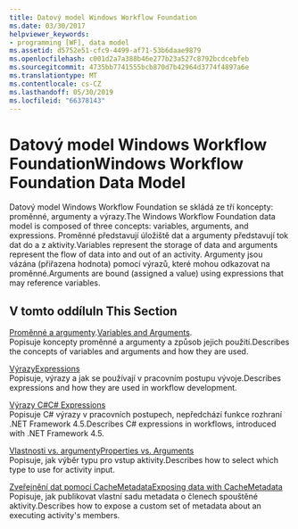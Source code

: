 ```yaml
---
title: Datový model Windows Workflow Foundation
ms.date: 03/30/2017
helpviewer_keywords:
- programming [WF], data model
ms.assetid: d5752e51-cfc9-4499-af71-53b6daae9879
ms.openlocfilehash: c001d2a7a388b46e277b23a527c8792bcdcebfeb
ms.sourcegitcommit: 4735bb7741555bcb870d7b42964d3774f4897a6e
ms.translationtype: MT
ms.contentlocale: cs-CZ
ms.lasthandoff: 05/30/2019
ms.locfileid: "66378143"
---
```

# <a name="windows-workflow-foundation-data-model"></a><span data-ttu-id="82965-102">Datový model Windows Workflow Foundation</span><span class="sxs-lookup"><span data-stu-id="82965-102">Windows Workflow Foundation Data Model</span></span>
<span data-ttu-id="82965-103">Datový model Windows Workflow Foundation se skládá ze tří koncepty: proměnné, argumenty a výrazy.</span><span class="sxs-lookup"><span data-stu-id="82965-103">The Windows Workflow Foundation data model is composed of three concepts: variables, arguments, and expressions.</span></span> <span data-ttu-id="82965-104">Proměnné představují úložiště dat a argumenty představují tok dat do a z aktivity.</span><span class="sxs-lookup"><span data-stu-id="82965-104">Variables represent the storage of data and arguments represent the flow of data into and out of an activity.</span></span> <span data-ttu-id="82965-105">Argumenty jsou vázána (přiřazena hodnota) pomocí výrazů, které mohou odkazovat na proměnné.</span><span class="sxs-lookup"><span data-stu-id="82965-105">Arguments are bound (assigned a value) using expressions that may reference variables.</span></span>  
  
## <a name="in-this-section"></a><span data-ttu-id="82965-106">V tomto oddílu</span><span class="sxs-lookup"><span data-stu-id="82965-106">In This Section</span></span>  
 <span data-ttu-id="82965-107">[Proměnné a argumenty](variables-and-arguments.md).</span><span class="sxs-lookup"><span data-stu-id="82965-107">[Variables and Arguments](variables-and-arguments.md).</span></span>  
 <span data-ttu-id="82965-108">Popisuje koncepty proměnné a argumenty a způsob jejich použití.</span><span class="sxs-lookup"><span data-stu-id="82965-108">Describes the concepts of variables and arguments and how they are used.</span></span>  
  
 [<span data-ttu-id="82965-109">Výrazy</span><span class="sxs-lookup"><span data-stu-id="82965-109">Expressions</span></span>](expressions.md)  
 <span data-ttu-id="82965-110">Popisuje, výrazy a jak se používají v pracovním postupu vývoje.</span><span class="sxs-lookup"><span data-stu-id="82965-110">Describes expressions and how they are used in workflow development.</span></span>  
  
 [<span data-ttu-id="82965-111">Výrazy C#</span><span class="sxs-lookup"><span data-stu-id="82965-111">C# Expressions</span></span>](csharp-expressions.md)  
 <span data-ttu-id="82965-112">Popisuje C# výrazy v pracovních postupech, nepředchází funkce rozhraní .NET Framework 4.5.</span><span class="sxs-lookup"><span data-stu-id="82965-112">Describes C# expressions in workflows, introduced with .NET Framework 4.5.</span></span>  
  
 [<span data-ttu-id="82965-113">Vlastnosti vs. argumenty</span><span class="sxs-lookup"><span data-stu-id="82965-113">Properties vs. Arguments</span></span>](properties-vs-arguments.md)  
 <span data-ttu-id="82965-114">Popisuje, jak výběr typu pro vstup aktivity.</span><span class="sxs-lookup"><span data-stu-id="82965-114">Describes how to select which type to use for activity input.</span></span>  
  
 [<span data-ttu-id="82965-115">Zveřejnění dat pomocí CacheMetadata</span><span class="sxs-lookup"><span data-stu-id="82965-115">Exposing data with CacheMetadata</span></span>](exposing-data-with-cachemetadata.md)  
 <span data-ttu-id="82965-116">Popisuje, jak publikovat vlastní sadu metadata o členech spouštěné aktivity.</span><span class="sxs-lookup"><span data-stu-id="82965-116">Describes how to expose a custom set of metadata about an executing activity's members.</span></span>
